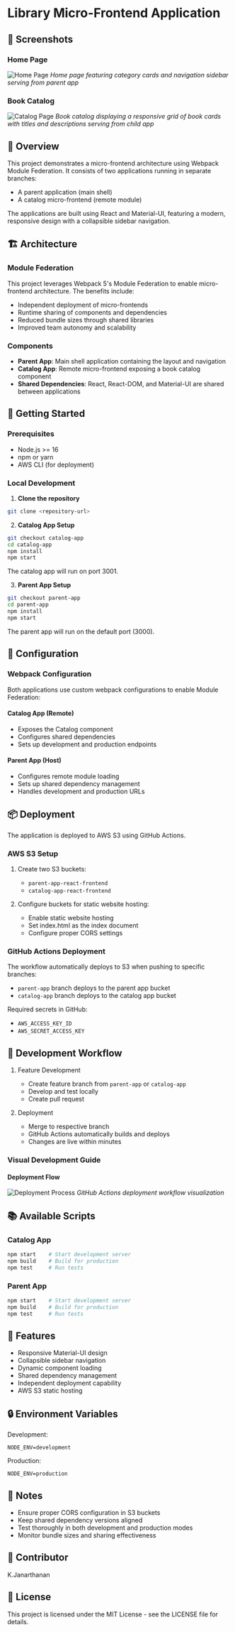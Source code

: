 # Library Micro-Frontend Application

## 📸 Screenshots

### Home Page
![Home Page](/images/home_page.png)
*Home page featuring category cards and navigation sidebar serving from parent app*

### Book Catalog
![Catalog Page](/images/catalog.png)
*Book catalog displaying a responsive grid of book cards with titles and descriptions serving from child app*

## 🎯 Overview

This project demonstrates a micro-frontend architecture using Webpack Module Federation. It consists of two applications running in separate branches:
- A parent application (main shell)
- A catalog micro-frontend (remote module)

The applications are built using React and Material-UI, featuring a modern, responsive design with a collapsible sidebar navigation.

## 🏗 Architecture

### Module Federation
This project leverages Webpack 5's Module Federation to enable micro-frontend architecture. The benefits include:
- Independent deployment of micro-frontends
- Runtime sharing of components and dependencies
- Reduced bundle sizes through shared libraries
- Improved team autonomy and scalability

### Components
- **Parent App**: Main shell application containing the layout and navigation
- **Catalog App**: Remote micro-frontend exposing a book catalog component
- **Shared Dependencies**: React, React-DOM, and Material-UI are shared between applications

## 🚀 Getting Started

### Prerequisites
- Node.js >= 16
- npm or yarn
- AWS CLI (for deployment)

### Local Development

1. **Clone the repository**
```bash
git clone <repository-url>
```

2. **Catalog App Setup**
```bash
git checkout catalog-app
cd catalog-app
npm install
npm start
```
The catalog app will run on port 3001.

3. **Parent App Setup**
```bash
git checkout parent-app
cd parent-app
npm install
npm start
```
The parent app will run on the default port (3000).

## 🔧 Configuration

### Webpack Configuration

Both applications use custom webpack configurations to enable Module Federation:

#### Catalog App (Remote)
- Exposes the Catalog component
- Configures shared dependencies
- Sets up development and production endpoints

#### Parent App (Host)
- Configures remote module loading
- Sets up shared dependency management
- Handles development and production URLs

## 📦 Deployment

The application is deployed to AWS S3 using GitHub Actions.

### AWS S3 Setup

1. Create two S3 buckets:
   - `parent-app-react-frontend`
   - `catalog-app-react-frontend`

2. Configure buckets for static website hosting:
   - Enable static website hosting
   - Set index.html as the index document
   - Configure proper CORS settings

### GitHub Actions Deployment

The workflow automatically deploys to S3 when pushing to specific branches:
- `parent-app` branch deploys to the parent app bucket
- `catalog-app` branch deploys to the catalog app bucket

Required secrets in GitHub:
- `AWS_ACCESS_KEY_ID`
- `AWS_SECRET_ACCESS_KEY`

## 🔄 Development Workflow

1. Feature Development
   - Create feature branch from `parent-app` or `catalog-app`
   - Develop and test locally
   - Create pull request

2. Deployment
   - Merge to respective branch
   - GitHub Actions automatically builds and deploys
   - Changes are live within minutes

### Visual Development Guide

#### Deployment Flow
![Deployment Process](/images/deployment.png)
*GitHub Actions deployment workflow visualization*

## 📚 Available Scripts

### Catalog App
```bash
npm start    # Start development server
npm build    # Build for production
npm test     # Run tests
```

### Parent App
```bash
npm start    # Start development server
npm build    # Build for production
npm test     # Run tests
```

## 🎨 Features

- Responsive Material-UI design
- Collapsible sidebar navigation
- Dynamic component loading
- Shared dependency management
- Independent deployment capability
- AWS S3 static hosting

## 🔒 Environment Variables

Development:
```env
NODE_ENV=development
```

Production:
```env
NODE_ENV=production
```

## 📝 Notes

- Ensure proper CORS configuration in S3 buckets
- Keep shared dependency versions aligned
- Test thoroughly in both development and production modes
- Monitor bundle sizes and sharing effectiveness

## 🤝 Contributor

K.Janarthanan

## 📄 License

This project is licensed under the MIT License - see the LICENSE file for details.
